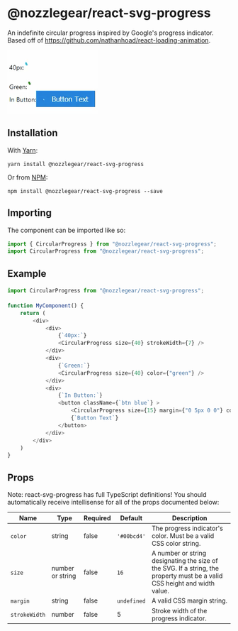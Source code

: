 # @nozzlegear/react-svg-progress

An indefinite circular progress inspired by Google's progress indicator. Based off of https://github.com/nathanhoad/react-loading-animation.

![Screeshot of React SVG Progress](./assets/react-svg-progress.gif)

## Installation

With [Yarn](https://github.com/yarnpkg/yarn):

```shell
yarn install @nozzlegear/react-svg-progress
```

Or from [NPM](https://npmjs.com/package/@nozzlegear/react-svg-progress):

```shell
npm install @nozzlegear/react-svg-progress --save
```

## Importing

The component can be imported like so:

```js
import { CircularProgress } from "@nozzlegear/react-svg-progress";
import CircularProgress from "@nozzlegear/react-svg-progress";
```

## Example

```js
import CircularProgress from "@nozzlegear/react-svg-progress";

function MyComponent() {
    return (
        <div>
            <div>
                {`40px:`}
                <CircularProgress size={40} strokeWidth={7} />
            </div>
            <div>
                {`Green:`}
                <CircularProgress size={40} color={"green"} />
            </div>
            <div>
                {`In Button:`}
                <button className={`btn blue`} >
                    <CircularProgress size={15} margin={"0 5px 0 0"} color={`#ffffff`} />
                    {`Button Text`}
                </button>
            </div>
        </div>
    )
}
```

## Props

Note: react-svg-progress has full TypeScript definitions! You should automatically receive intellisense for all of the props documented below:

| Name | Type | Required | Default | Description |
|------|------|----------|---------|-------------|
| `color` | string | false | `'#00bcd4'` | The progress indicator's color. Must be a valid CSS color string. |
| `size` | number or string | false | `16` | A number or string designating the size of the SVG. If a string, the property must be a valid CSS height and width value. |
| `margin` | string | false | `undefined` | A valid CSS margin string. |
| `strokeWidth` | number | false | 5 | Stroke width of the progress indicator. |
